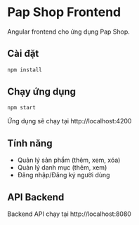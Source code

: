 # Pap Shop Frontend

Angular frontend cho ứng dụng Pap Shop.

## Cài đặt

```bash
npm install
```

## Chạy ứng dụng

```bash
npm start
```

Ứng dụng sẽ chạy tại http://localhost:4200

## Tính năng

- Quản lý sản phẩm (thêm, xem, xóa)
- Quản lý danh mục (thêm, xem)
- Đăng nhập/Đăng ký người dùng

## API Backend

Backend API chạy tại http://localhost:8080